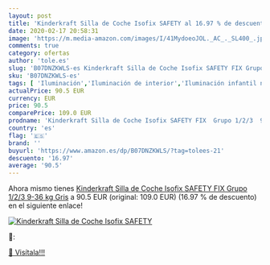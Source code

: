 ```yaml
---
layout: post
title: 'Kinderkraft Silla de Coche Isofix SAFETY al 16.97 % de descuento'
date: 2020-02-17 20:58:31
image: 'https://m.media-amazon.com/images/I/41MydoeoJOL._AC_._SL400_.jpg'
comments: true
category: ofertas
author: 'tole.es'
slug: 'B07DNZKWLS-es Kinderkraft Silla de Coche Isofix SAFETY FIX Grupo 1/2/3...'
sku: 'B07DNZKWLS-es'
tags: [ 'Iluminación','Iluminación de interior','Iluminación infantil nocturna','Lámparas e iluminación infantil','Monos para bebés niño','Ropa','Ropa de una pieza para bebés niño','Ropa para bebés','Ropa para bebés niño','coche','de','isofix','silla', ]
actualPrice: 90.5 EUR
currency: EUR
price: 90.5
comparePrice: 109.0 EUR
prodname: 'Kinderkraft Silla de Coche Isofix SAFETY FIX  Grupo 1/2/3  9-36 kg  Gris'
country: 'es'
flag: '🇪🇸'
brand: ''
buyurl: 'https://www.amazon.es/dp/B07DNZKWLS/?tag=tolees-21'
descuento: '16.97'
average: '90.5'
---
```


Ahora mismo tienes [Kinderkraft Silla de Coche Isofix SAFETY FIX  Grupo 1/2/3  9-36 kg  Gris](https://www.amazon.es/dp/B07DNZKWLS/?tag=tolees-21) a 90.5 EUR (original: 109.0 EUR) (16.97 %  de descuento) en el siguiente enlace!

[![Kinderkraft Silla de Coche Isofix SAFETY](https://m.media-amazon.com/images/I/41MydoeoJOL._AC_._SL400_.jpg)](https://www.amazon.es/dp/B07DNZKWLS/?tag=tolees-21)

🔎:


[🛒 Visítala!!!](https://www.amazon.es/dp/B07DNZKWLS/?tag=tolees-21)
